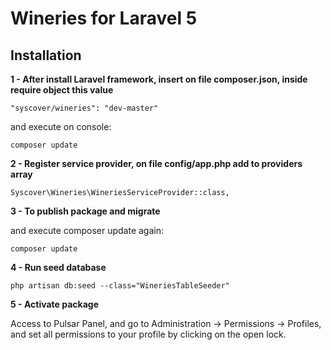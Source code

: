 # Wineries for Laravel 5

## Installation

**1 - After install Laravel framework, insert on file composer.json, inside require object this value**
```
"syscover/wineries": "dev-master"
```

and execute on console:
```
composer update
```

**2 - Register service provider, on file config/app.php add to providers array**

```
Syscover\Wineries\WineriesServiceProvider::class,

```

**3 - To publish package and migrate**

and execute composer update again:
```
composer update
```

**4 - Run seed database**

```
php artisan db:seed --class="WineriesTableSeeder"
```

**5 - Activate package**

Access to Pulsar Panel, and go to Administration -> Permissions -> Profiles, and set all permissions to your profile by clicking on the open lock.